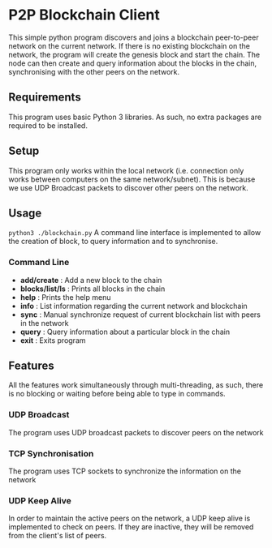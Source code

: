 # P2P Blockchain Client
This simple python program discovers and joins a blockchain peer-to-peer network on the current network. If there is no existing blockchain on the network, the program will create the genesis block and start the chain. The node can then create and query information about the blocks in the chain, synchronising with the other peers on the network.

## Requirements
This program uses basic Python 3 libraries. As such, no extra packages are required to be installed.


## Setup
This program only works within the local network (i.e. connection only works between computers on the same network/subnet). This is because we use UDP Broadcast packets to discover other peers on the network.

## Usage
```python3 ./blockchain.py```
A command line interface is implemented to allow the creation of block, to query information and to synchronise. 
### Command Line
* **add/create** : Add a new block to the chain  
* **blocks/list/ls** : Prints all blocks in the chain  
* **help** : Prints the help menu  
* **info** : List information regarding the current network and blockchain  
* **sync** : Manual synchronize request of current blockchain list with peers in the network  
* **query** : Query information about a particular block in the chain  
* **exit** : Exits program  

## Features
All the features work simultaneously through multi-threading, as such, there is no blocking or waiting before being able to type in commands.

### UDP Broadcast
The program uses UDP broadcast packets to discover peers on the network

### TCP Synchronisation
The program uses TCP sockets to synchronize the information on the network

### UDP Keep Alive
In order to maintain the active peers on the network, a UDP keep alive is implemented to check on peers. If they are inactive, they will be removed from the client's list of peers.